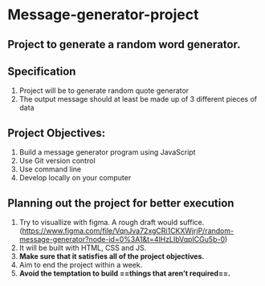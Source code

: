 # Message-generator-project
## Project to generate a random word generator.

## **Specification**
1. Project will be to generate random quote generator
2. The output message should at least be made up of 3 different pieces of data


## **Project Objectives:**
1. Build a message generator program using JavaScript
2. Use Git version control
3. Use command line
4. Develop locally on your computer

## Planning out the project for better execution

1. Try to visuallize with figma. A rough draft would suffice. (https://www.figma.com/file/VqnJva72xgCRi1CKXWjrjP/random-message-generator?node-id=0%3A1&t=4lHzLIbVqpICGu5b-0)
2. It will be built with HTML, CSS and JS.
3. **Make sure that it satisfies all of the project objectives.**
4. Aim to end the project within a week.
5. **Avoid the temptation to build ==things that aren’t required==.**

